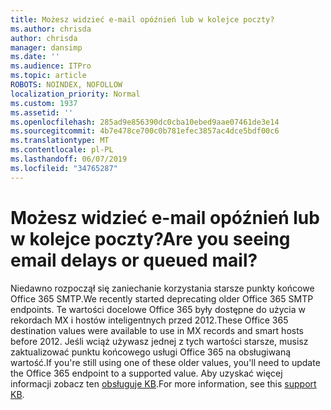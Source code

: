 ```yaml
---
title: Możesz widzieć e-mail opóźnień lub w kolejce poczty?
ms.author: chrisda
author: chrisda
manager: dansimp
ms.date: ''
ms.audience: ITPro
ms.topic: article
ROBOTS: NOINDEX, NOFOLLOW
localization_priority: Normal
ms.custom: 1937
ms.assetid: ''
ms.openlocfilehash: 285ad9e856390dc0cba10ebed9aae07461de3e14
ms.sourcegitcommit: 4b7e478ce700c0b781efec3857ac4dce5bdf00c6
ms.translationtype: MT
ms.contentlocale: pl-PL
ms.lasthandoff: 06/07/2019
ms.locfileid: "34765287"
---
```

# <a name="are-you-seeing-email-delays-or-queued-mail"></a><span data-ttu-id="c88d3-102">Możesz widzieć e-mail opóźnień lub w kolejce poczty?</span><span class="sxs-lookup"><span data-stu-id="c88d3-102">Are you seeing email delays or queued mail?</span></span>

<span data-ttu-id="c88d3-103">Niedawno rozpoczął się zaniechanie korzystania starsze punkty końcowe Office 365 SMTP.</span><span class="sxs-lookup"><span data-stu-id="c88d3-103">We recently started deprecating older Office 365 SMTP endpoints.</span></span> <span data-ttu-id="c88d3-104">Te wartości docelowe Office 365 były dostępne do użycia w rekordach MX i hostów inteligentnych przed 2012.</span><span class="sxs-lookup"><span data-stu-id="c88d3-104">These Office 365 destination values were available to use in MX records and smart hosts before 2012.</span></span> <span data-ttu-id="c88d3-105">Jeśli wciąż używasz jednej z tych wartości starsze, musisz zaktualizować punktu końcowego usługi Office 365 na obsługiwaną wartość.</span><span class="sxs-lookup"><span data-stu-id="c88d3-105">If you're still using one of these older values, you'll need to update the Office 365 endpoint to a supported value.</span></span> <span data-ttu-id="c88d3-106">Aby uzyskać więcej informacji zobacz ten [obsługuje KB](https://support.microsoft.com/help/4057301/attr35-response-code-when-mail-is-sent-to-eop-exo).</span><span class="sxs-lookup"><span data-stu-id="c88d3-106">For more information, see this [support KB](https://support.microsoft.com/help/4057301/attr35-response-code-when-mail-is-sent-to-eop-exo).</span></span>
